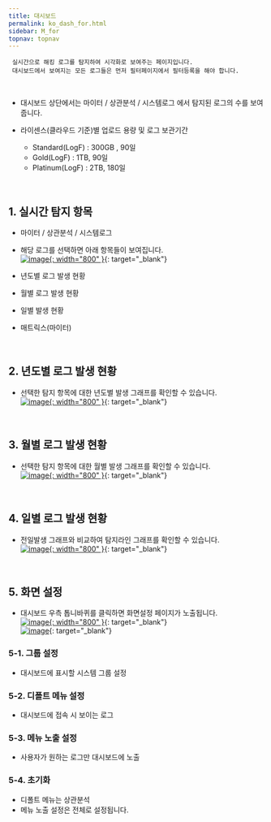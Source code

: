 ```yaml
---
title: 대시보드
permalink: ko_dash_for.html
sidebar: M_for
topnav: topnav
---
```


     실시간으로 해킹 로그를 탐지하여 시각화로 보여주는 페이지입니다.
     대시보드에서 보여지는 모든 로그들은 먼저 필터페이지에서 필터등록을 해야 합니다.

<br />

- 대시보드 상단에서는 마이터 / 상관분석 / 시스템로그 에서 탐지된 로그의 수를 보여줍니다.

- 라이센스(클라우드 기준)별 업로드 용량 및 로그 보관기간
   - Standard(LogF) : 300GB , 90일
   - Gold(LogF) : 1TB, 90일
   - Platinum(LogF) : 2TB, 180일

<br />

## 1. 실시간 탐지 항목

- 마이터 / 상관분석 / 시스템로그
- 해당 로그를 선택하면 아래 항목들이 보여집니다.   
[![image](/docs/images/Manual/forensic/dash/1.png){: width="800" }](/docs/images/Manual/forensic/dash/1.png){: target="_blank"}

- 년도별 로그 발생 현황
- 월별 로그 발생 현황
- 일별 발생 현황
- 매트릭스(마이터)

<br />

## 2. 년도별 로그 발생 현황
- 선택한 탐지 항목에 대한 년도별 발생 그래프를 확인할 수 있습니다.   
[![image](/docs/images/Manual/forensic/dash/2.png){: width="800" }](/docs/images/Manual/forensic/dash/2.png){: target="_blank"}

<br />

## 3. 월별 로그 발생 현황
- 선택한 탐지 항목에 대한 월별 발생 그래프를 확인할 수 있습니다.   
[![image](/docs/images/Manual/forensic/dash/3.png){: width="800" }](/docs/images/Manual/forensic/dash/3.png){: target="_blank"}

<br />

## 4. 일별 로그 발생 현황
- 전일발생 그래프와 비교하여 탐지라인 그래프를 확인할 수 있습니다.   
[![image](/docs/images/Manual/forensic/dash/4.png){: width="800" }](/docs/images/Manual/forensic/dash/4.png){: target="_blank"}

<br />

## 5. 화면 설정
- 대시보드 우측 톱니바퀴를 클릭하면 화면설정 페이지가 노출됩니다.   
[![image](/docs/images/Manual/forensic/dash/5.png){: width="800" }](/docs/images/Manual/forensic/dash/5.png){: target="_blank"}   
[![image](/docs/images/Manual/forensic/dash/6.png)](/docs/images/Manual/forensic/dash/6.png){: target="_blank"}

### 5-1. 그룹 설정

- 대시보드에 표시할 시스템 그룹 설정

### 5-2. 디폴트 메뉴 설정

- 대시보드에 접속 시 보이는 로그

### 5-3. 메뉴 노출 설정

- 사용자가 원하는 로그만 대시보드에 노출

### 5-4. 초기화

- 디폴트 메뉴는 상관분석
- 메뉴 노출 설정은 전체로 설정됩니다.